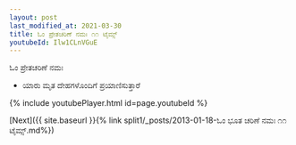 ```yaml
---
layout: post
last_modified_at: 2021-03-30
title: ಓಂ ಪ್ರೇತಚರಿಣೆ ನಮಃ ೧೧ ಟೈಮ್ಸ್
youtubeId: Ilw1CLnVGuE
---
```

 
 
 ಓಂ ಪ್ರೇತಚರಿಣೆ ನಮಃ  
 
 -  ಯಾರು ಮೃತ ದೇಹಗಳೊಂದಿಗೆ ಪ್ರಯಾಣಿಸುತ್ತಾರೆ 
 
  
 
  
 
 
 
 
 
 


{% include youtubePlayer.html id=page.youtubeId %}
 
[Next]({{ site.baseurl }}{% link  split1/_posts/2013-01-18-ಓಂ ಭೂತ ಚರಿಣೆ ನಮಃ ೧೧ ಟೈಮ್ಸ್.md%})
 
